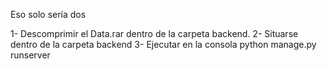 Eso solo sería dos 

1- Descomprimir el Data.rar dentro de la carpeta backend.
2- Situarse dentro de la carpeta backend
3- Ejecutar en la consola  python manage.py runserver
